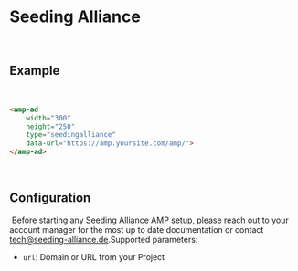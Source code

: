<!---
Copyright 2016 The AMP HTML Authors. All Rights Reserved.

Licensed under the Apache License, Version 2.0 (the "License");
you may not use this file except in compliance with the License.
You may obtain a copy of the License at

      http://www.apache.org/licenses/LICENSE-2.0

Unless required by applicable law or agreed to in writing, software
distributed under the License is distributed on an "AS-IS" BASIS,
WITHOUT WARRANTIES OR CONDITIONS OF ANY KIND, either express or implied.
See the License for the specific language governing permissions and
limitations under the License.
-->

# Seeding Alliance
​
## Example
​
```html
<amp-ad 
	width="300"
	height="250" 
	type="seedingalliance" 
	data-url="https://amp.yoursite.com/amp/">
</amp-ad>
```
​
## Configuration
​
Before starting any Seeding Alliance AMP setup, please reach out to your account manager for the most up to date documentation or contact [tech@seeding-alliance.de](mailto:tech@seeding-alliance.de).
​
Supported parameters:
​
- `url`: Domain or URL from your Project